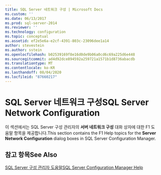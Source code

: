 ```yaml
---
title: SQL Server 네트워크 구성 | Microsoft Docs
ms.custom: ''
ms.date: 06/13/2017
ms.prod: sql-server-2014
ms.reviewer: ''
ms.technology: configuration
ms.topic: conceptual
ms.assetid: ef2e5e6a-e2cf-4391-803c-23096dee1a14
author: stevestein
ms.author: sstein
ms.openlocfilehash: b02539169f8e16d0de9b06a0cd6c69a225d6e448
ms.sourcegitcommit: ad4d92dce894592a259721a1571b1d8736abacdb
ms.translationtype: MT
ms.contentlocale: ko-KR
ms.lasthandoff: 08/04/2020
ms.locfileid: "87660217"
---
```

# <a name="sql-server-network-configuration"></a><span data-ttu-id="2a2fa-102">SQL Server 네트워크 구성</span><span class="sxs-lookup"><span data-stu-id="2a2fa-102">SQL Server Network Configuration</span></span>
  <span data-ttu-id="2a2fa-103">이 섹션에서는 SQL Server 구성 관리자의 **서버 네트워크 구성** 대화 상자에 대한 F1 도움말 항목을 제공합니다.</span><span class="sxs-lookup"><span data-stu-id="2a2fa-103">This section contains the F1 Help topics for the **Server Network Configuration** dialog boxes in SQL Server Configuration Manager.</span></span>  
  
## <a name="see-also"></a><span data-ttu-id="2a2fa-104">참고 항목</span><span class="sxs-lookup"><span data-stu-id="2a2fa-104">See Also</span></span>  
 [<span data-ttu-id="2a2fa-105">SQL Server 구성 관리자 도움말</span><span class="sxs-lookup"><span data-stu-id="2a2fa-105">SQL Server Configuration Manager Help</span></span>](../../../2014/tools/configuration-manager/sql-server-configuration-manager-help.md)  
  
  
